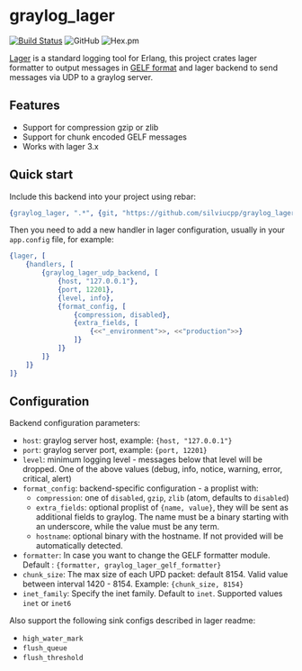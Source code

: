 graylog_lager
================

[![Build Status](https://travis-ci.com/silviucpp/graylog_lager.svg?branch=master)](https://travis-ci.com/github/silviucpp/graylog_lager)
![GitHub](https://img.shields.io/github/license/silviucpp/graylog_lager)
![Hex.pm](https://img.shields.io/hexpm/v/graylog_lager)

[Lager][1] is a standard logging tool for Erlang, this project crates lager formatter to output messages in [GELF format][2] and lager backend to send messages via UDP to a graylog server.

Features
-----------

- Support for compression gzip or zlib
- Support for chunk encoded GELF messages
- Works with lager 3.x

Quick start
-----------

Include this backend into your project using rebar:

```erl
{graylog_lager, ".*", {git, "https://github.com/silviucpp/graylog_lager.git", "master"}}
```

Then you need to add a new handler in lager configuration, usually in your `app.config` file, for example:

```erl
{lager, [
    {handlers, [
        {graylog_lager_udp_backend, [
            {host, "127.0.0.1"},
            {port, 12201},
            {level, info},
            {format_config, [
                {compression, disabled},
                {extra_fields, [
                    {<<"_environment">>, <<"production">>}
                ]}
            ]}
        ]}
    ]}
]}
```

Configuration
-----------

Backend configuration parameters:

- `host`: graylog server host, example: `{host, "127.0.0.1"}`
- `port`: graylog server port, example: `{port, 12201}`
- `level`: minimum logging level - messages below that level will be dropped. One of the above values (debug, info, notice, warning, error, critical, alert)
- `format_config`: backend-specific configuration - a proplist with:
    - `compression`: one of `disabled`, `gzip`, `zlib` (atom, defaults to `disabled`)
    - `extra_fields`: optional proplist of `{name, value}`, they will be sent as additional fields to graylog. The name must be a binary starting with an underscore, while the value must be any term.
    - `hostname`: optional binary with the hostname. If not provided will be automatically detected.
- `formatter`: In case you want to change the GELF formatter module. Default : `{formatter, graylog_lager_gelf_formatter}`
- `chunk_size`: The max size of each UPD packet: default 8154. Valid value between interval 1420 - 8154. Example: `{chunk_size, 8154}`
- `inet_family`: Specify the inet family. Default to `inet`. Supported values `inet` or `inet6`

Also support the following sink configs described in lager readme: 

- `high_water_mark` 
- `flush_queue` 
- `flush_threshold`

[1]:https://github.com/erlang-lager/lager
[2]:http://docs.graylog.org/en/3.1/pages/gelf.html
